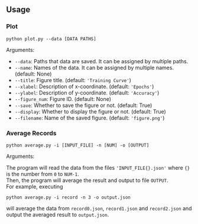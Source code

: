 ## Usage

### Plot

```
python plot.py --data [DATA PATHS]
```

Arguments:

 * `--data`: Paths that data are saved. It can be assigned by multiple paths.
 * `--name`: Names of the data. It can be assigned by multiple names. (default: None)
 * `--title`: Figure title. (default: `'Training Curve'`)
 * `--xlabel`: Description of x-coordinate. (default: `'Epochs'`)
 * `--ylabel`: Description of y-coordinate. (default: `'Accuracy'`)
 * `--figure_num`: Figure ID. (default: None)
 * `--save`: Whether to save the figure or not. (default: True)
 * `--display`: Whether to display the figure or not. (default: True)
 * `--filename`: Name of the saved figure. (default: `'figure.png'`)

### Average Records

```
python average.py -i [INPUT_FILE] -n [NUM] -o [OUTPUT]
```

Arguments:

The program will read the data from the files `'INPUT_FILE{}.json'` where `{}` is the number from `0` to `NUM-1`.  
Then, the program will average the result and output to file `OUTPUT`.  
For example, executing
```
python average.py -i record -n 3 -o output.json
```
will average the data from `record0.json`, `record1.json` and `record2.json` and output the averaged result to `output.json`.
